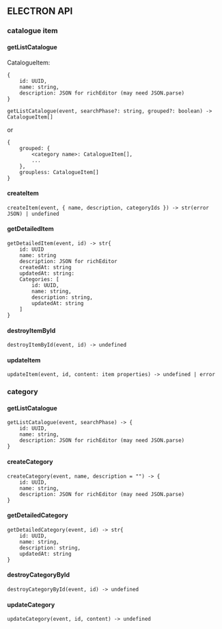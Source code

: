 ## ELECTRON API

### catalogue item

#### getListCatalogue

CatalogueItem:

```
{
    id: UUID,
    name: string,
    description: JSON for richEditor (may need JSON.parse)
}
```

```
getListCatalogue(event, searchPhase?: string, grouped?: boolean) -> CatalogueItem[]
```

or

```
{
    grouped: {
        <category name>: CatalogueItem[],
        ...
    },
    groupless: CatalogueItem[]
}
```

#### createItem

```
createItem(event, { name, description, categoryIds }) -> str(error JSON) | undefined
```

#### getDetailedItem

```
getDetailedItem(event, id) -> str{
    id: UUID
    name: string
    description: JSON for richEditor
    createdAt: string
    updatedAt: string:
    Categories: [
        id: UUID,
        name: string,
        description: string,
        updatedAt: string
    ]
}
```

#### destroyItemById

```
destroyItemById(event, id) -> undefined
```

#### updateItem

```
updateItem(event, id, content: item properties) -> undefined | error
```

### category

#### getListCatalogue

```
getListCatalogue(event, searchPhase) -> {
    id: UUID,
    name: string,
    description: JSON for richEditor (may need JSON.parse)
}
```

#### createCategory

```
createCategory(event, name, description = "") -> {
    id: UUID,
    name: string,
    description: JSON for richEditor (may need JSON.parse)
}
```

#### getDetailedCategory

```
getDetailedCategory(event, id) -> str{
    id: UUID,
    name: string,
    description: string,
    updatedAt: string
}
```

#### destroyCategoryById

```
destroyCategoryById(event, id) -> undefined
```

#### updateCategory

```
updateCategory(event, id, content) -> undefined
```
